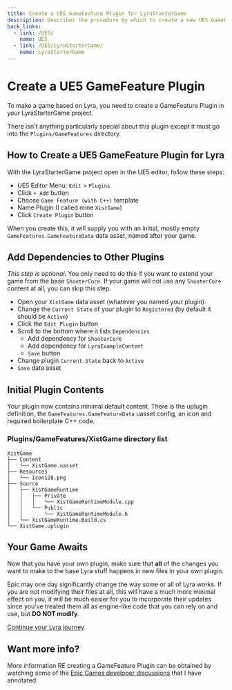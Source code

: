 ```yaml
---
title: Create a UE5 GameFeature Plugin for LyraStarterGame
description: Describes the procedure by which to create a new UE5 GameFeature Plugin for Lyra Starter Game (LyraStarterGame)
back_links:
  - link: /UE5/
    name: UE5
  - link: /UE5/LyraStarterGame/
    name: LyraStarterGame
---
```



# Create a UE5 GameFeature Plugin

To make a game based on Lyra, you need to create a GameFeature Plugin in your LyraStarterGame project.

There isn't anything particularly special about this plugin except it must go into the `Plugins/GameFeatures` directory.


## How to Create a UE5 GameFeature Plugin for Lyra

With the LyraStarterGame project open in the UE5 editor, follow these steps:

- UE5 Editor Menu: `Edit` > `Plugins`
- Click `+ Add` button
- Choose `Game Feature (with C++)` template
- Name Plugin (I called mine `XistGame`)
- Click `Create Plugin` button

When you create this, it will supply you with an initial, mostly empty `GameFeatures.GameFeatureData` data asset, named after your game.


## Add Dependencies to Other Plugins

*This step is optional*.  You only need to do this if you want to extend your game from the base `ShooterCore`.
If your game will not use any `ShooterCore` content at all, you can skip this step.

- Open your `XistGame` data asset (whatever you named your plugin).
- Change the `Current State` of your plugin to `Registered` (by default it should be `Active`)
- Click the `Edit Plugin` button
- Scroll to the bottom where it lists `Dependencies`
  - Add dependency for `ShooterCore`
  - Add dependency for `LyraExampleContent`
  - `Save` button
- Change plugin `Current State` back to `Active`
- `Save` data asset


## Initial Plugin Contents

Your plugin now contains minimal default content.  There is the uplugin definition, the `GameFeatures.GameFeatureData` uasset config, an icon and
required boilerplate C++ code.

### Plugins/GameFeatures/XistGame directory list
```text
XistGame
├── Content
│   └── XistGame.uasset
├── Resources
│   └── Icon128.png
├── Source
│   ├── XistGameRuntime
│   │   ├── Private
│   │   │   └── XistGameRuntimeModule.cpp
│   │   └── Public
│   │       └── XistGameRuntimeModule.h
│   └── XistGameRuntime.Build.cs
└── XistGame.uplugin
```


## Your Game Awaits

Now that you have your own plugin, make sure that **all** of the changes you want
to make to the base Lyra stuff happens in new files in your own plugin.

Epic may one day significantly change the way some or all of Lyra works.  If you
are not modifying their files at all, this will have a much more minimal effect on you, it will be much easier for you to incorporate their updates since you've
treated them all as engine-like code that you can rely on and use, but
**DO NOT modify**.

[Continue your Lyra journey](./)


## Want more info?

More information RE creating a GameFeature Plugin can be obtained by watching some of the
[Epic Games developer discussions](./Epic-Games-Developer-Discussion-References)
that I have annotated.

